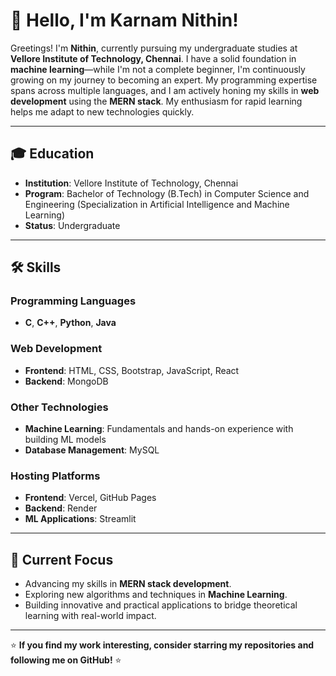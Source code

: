 # 👋 Hello, I'm Karnam Nithin!

Greetings! I'm **Nithin**, currently pursuing my undergraduate studies at **Vellore Institute of Technology, Chennai**. I have a solid foundation in **machine learning**—while I'm not a complete beginner, I'm continuously growing on my journey to becoming an expert. My programming expertise spans across multiple languages, and I am actively honing my skills in **web development** using the **MERN stack**. My enthusiasm for rapid learning helps me adapt to new technologies quickly.

---

## 🎓 Education

- **Institution**: Vellore Institute of Technology, Chennai  
- **Program**: Bachelor of Technology (B.Tech) in Computer Science and Engineering (Specialization in Artificial Intelligence and Machine Learning)  
- **Status**: Undergraduate  

---

## 🛠️ Skills

### Programming Languages
- **C**, **C++**, **Python**, **Java**

### Web Development
- **Frontend**: HTML, CSS, Bootstrap, JavaScript, React  
- **Backend**: MongoDB

### Other Technologies
- **Machine Learning**: Fundamentals and hands-on experience with building ML models  
- **Database Management**: MySQL  

### Hosting Platforms
- **Frontend**: Vercel, GitHub Pages  
- **Backend**: Render  
- **ML Applications**: Streamlit  

---

## 🌱 Current Focus

- Advancing my skills in **MERN stack development**.  
- Exploring new algorithms and techniques in **Machine Learning**.  
- Building innovative and practical applications to bridge theoretical learning with real-world impact.
---

⭐ **If you find my work interesting, consider starring my repositories and following me on GitHub!** ⭐
